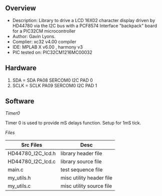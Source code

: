 Overview
--------------------------------------------
* Description:
Library to drive a LCD 16X02 character display driven by HD44780 via the I2C bus with a PCF8574 Interface "backpack" board for a PIC32CM microcontroller
* Author: Gavin Lyons.
* Complier: xc32 v4.00 compiler
* IDE:  MPLAB X v6.00 , harmony v3
* PIC tested on: PIC32CM1216MC00032

Hardware
----------------------

1. SDA = 	SDA PA08 SERCOM0 I2C PAD 0
2. SCLK = SCLK PA09 SERCOM0 I2C PAD 1 


Software
------------------------------

*Timer0*

Timer 0 is used  to provide mS delays function. Setup for 1mS tick.

*Files* 

| Src Files| Desc |
| ------ | ------ |
| HD44780_I2C_lcd.h | library header file  |
| HD44780_I2C_lcd.c|  library  source file  |
| main.c | test sequence file |
| my_utils.h | misc utility header file |
| my_utils.c | misc utility source file  |
